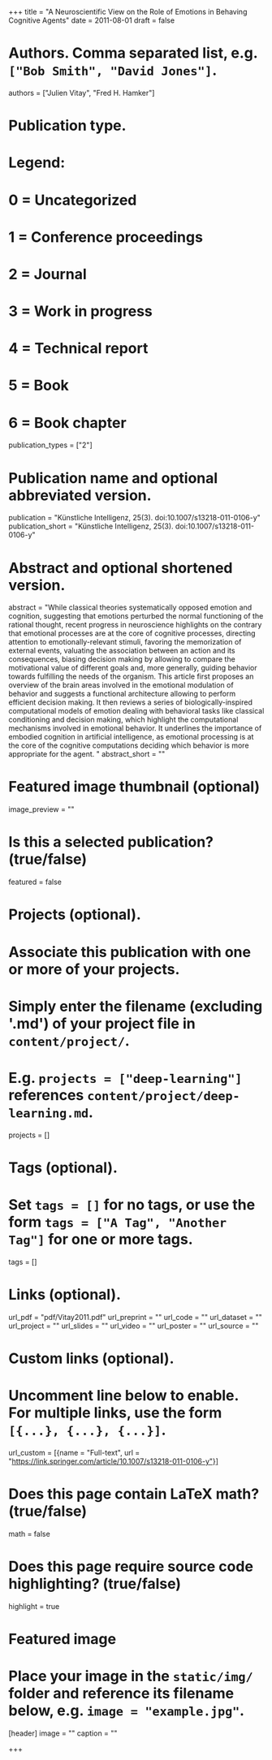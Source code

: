 +++
title = "A Neuroscientific View on the Role of Emotions in Behaving Cognitive Agents"
date = 2011-08-01
draft = false

# Authors. Comma separated list, e.g. `["Bob Smith", "David Jones"]`.
authors = ["Julien Vitay", "Fred H. Hamker"]

# Publication type.
# Legend:
# 0 = Uncategorized
# 1 = Conference proceedings
# 2 = Journal
# 3 = Work in progress
# 4 = Technical report
# 5 = Book
# 6 = Book chapter
publication_types = ["2"]

# Publication name and optional abbreviated version.
publication = "Künstliche Intelligenz, 25(3). doi:10.1007/s13218-011-0106-y"
publication_short = "Künstliche Intelligenz, 25(3). doi:10.1007/s13218-011-0106-y"

# Abstract and optional shortened version.
abstract = "While classical theories systematically opposed emotion and cognition, suggesting that emotions perturbed the normal functioning of the rational thought, recent progress in neuroscience highlights on the contrary that emotional processes are at the core of cognitive processes, directing attention to emotionally-relevant stimuli, favoring the memorization of external events, valuating the association between an action and its consequences, biasing decision making by allowing to compare the motivational value of different goals and, more generally, guiding behavior towards fulfilling the needs of the organism. This article first proposes an overview of the brain areas involved in the emotional modulation of behavior and suggests a functional architecture allowing to perform efficient decision making. It then reviews a series of biologically-inspired computational models of emotion dealing with behavioral tasks like classical conditioning and decision making, which highlight the computational mechanisms involved in emotional behavior. It underlines the importance of embodied cognition in artificial intelligence, as emotional processing is at the core of the cognitive computations deciding which behavior is more appropriate for the agent. "
abstract_short = ""

# Featured image thumbnail (optional)
image_preview = ""

# Is this a selected publication? (true/false)
featured = false

# Projects (optional).
#   Associate this publication with one or more of your projects.
#   Simply enter the filename (excluding '.md') of your project file in `content/project/`.
#   E.g. `projects = ["deep-learning"]` references `content/project/deep-learning.md`.
projects = []

# Tags (optional).
#   Set `tags = []` for no tags, or use the form `tags = ["A Tag", "Another Tag"]` for one or more tags.
tags = []

# Links (optional).
url_pdf = "pdf/Vitay2011.pdf"
url_preprint = ""
url_code = ""
url_dataset = ""
url_project = ""
url_slides = ""
url_video = ""
url_poster = ""
url_source = ""

# Custom links (optional).
#   Uncomment line below to enable. For multiple links, use the form `[{...}, {...}, {...}]`.
url_custom = [{name = "Full-text", url = "https://link.springer.com/article/10.1007/s13218-011-0106-y"}]

# Does this page contain LaTeX math? (true/false)
math = false

# Does this page require source code highlighting? (true/false)
highlight = true

# Featured image
# Place your image in the `static/img/` folder and reference its filename below, e.g. `image = "example.jpg"`.
[header]
image = ""
caption = ""

+++
